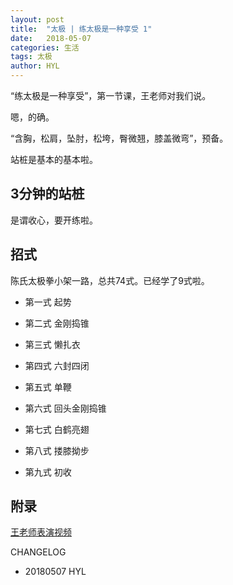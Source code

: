 ```yaml
---
layout: post
title:  "太极 | 练太极是一种享受 1"
date:   2018-05-07
categories: 生活
tags: 太极
author: HYL
---
```


“练太极是一种享受”，第一节课，王老师对我们说。

嗯，的确。

“含胸，松肩，坠肘，松垮，臀微翘，膝盖微弯”，预备。

站桩是基本的基本啦。

## 3分钟的站桩

是谓收心，要开练啦。

## 招式

陈氏太极拳小架一路，总共74式。已经学了9式啦。

- 第一式 起势

- 第二式 金刚捣锥

- 第三式 懒扎衣

- 第四式 六封四闭

- 第五式 单鞭

- 第六式 回头金刚捣锥

- 第七式 白鹤亮翅

- 第八式 搂膝拗步

- 第九式 初收



## 附录

[王老师表演视频](http://new-play.tudou.com/v/606964471.html?)


CHANGELOG

- 20180507 HYL

